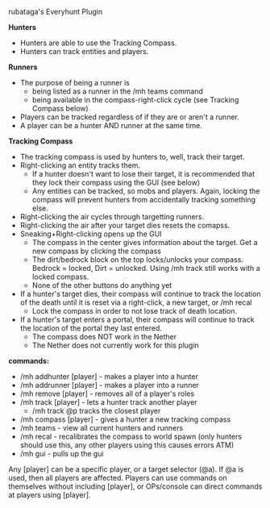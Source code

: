 rubataga's Everyhunt Plugin

**Hunters**
- Hunters are able to use the Tracking Compass.
- Hunters can track entities and players.

**Runners**
- The purpose of being a runner is
    - being listed as a runner in the /mh teams command
    - being available in the compass-right-click cycle (see Tracking Compass below)
- Players can be tracked regardless of if they are or aren't a runner.
- A player can be a hunter AND runner at the same time.

**Tracking Compass**
- The tracking compass is used by hunters to, well, track their target.
- Right-clicking an entity tracks them.
    - If a hunter doesn't want to lose their target, it is recommended that they lock their compass using the GUI (see below)
    - Any entities can be tracked, so mobs and players. Again, locking the compass will prevent hunters from accidentally tracking something else.
- Right-clicking the air cycles through targetting runners.
- Right-clicking the air after your target dies resets the comapss.
- Sneaking+Right-clicking opens up the GUI
    - The compass in the center gives information about the target. Get a new compass by clicking the compass
    - The dirt/bedrock block on the top locks/unlocks your compass. Bedrock = locked, Dirt = unlocked. Using /mh track still works with a locked compass.
    - None of the other buttons do anything yet
- If a hunter's target dies, their compass will continue to track the location of the death until it is reset via a right-click, a new target, or /mh recal
    - Lock the compass in order to not lose track of death location.
- If a hunter's target enters a portal, their compass will continue to track the location of the portal they last entered.
    - The compass does NOT work in the Nether
    - The Nether does not currently work for this plugin

**commands:**
- /mh addhunter [player] - makes a player into a hunter
- /mh addrunner [player] - makes a player into a runner
- /mh remove [player] - removes all of a player's roles
- /mh track [player] - lets a hunter track another player
    - /mh track @p tracks the closest player
- /mh compass [player] - gives a hunter a new tracking compass
- /mh teams - view all current hunters and runners
- /mh recal - recalibrates the compass to world spawn (only hunters should use this, any other players using this causes errors ATM)
- /mh gui - pulls up the gui

Any [player] can be a specific player, or a target selector (@a). If @a is used, then all players are affected.
Players can use commands on themselves without including [player], or OPs/console can direct commands at players using [player].
